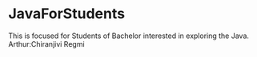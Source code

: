 # JavaForStudents
This is focused for Students of Bachelor interested in exploring  the Java.<br>
Arthur:Chiranjivi Regmi
